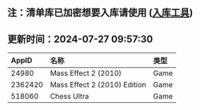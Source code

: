 ## 注：清单库已加密想要入库请使用 ([入库工具](https://github.com/BlankTMing/ManifestAutoUpdate/releases))

## 更新时间：2024-07-27 09:57:30
| AppID | 名称 | 类型  |
| :-------------------- | :----------------------------- | :----------- |
| 24980 | Mass Effect 2 (2010)| Game |
| 2362420 | Mass Effect 2 (2010) Edition| Game |
| 518060 | Chess Ultra| Game |
